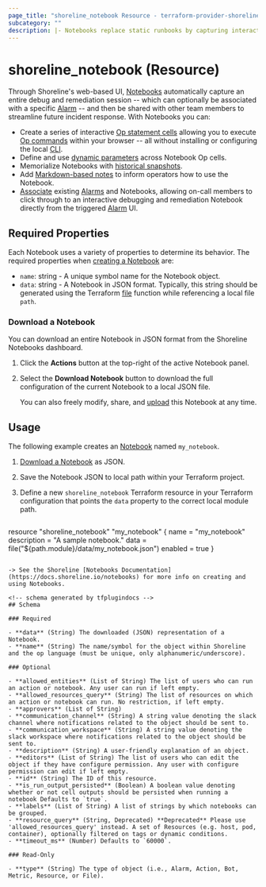 ```yaml
---
page_title: "shoreline_notebook Resource - terraform-provider-shoreline"
subcategory: ""
description: |- Notebooks replace static runbooks by capturing interactive debug and remediation sessions in a convenient UI.
---
```


# shoreline_notebook (Resource)

Through Shoreline's web-based UI, [Notebooks](https://docs.shoreline.io/notebooks) automatically capture an entire debug and remediation session -- which can optionally be associated with a specific [Alarm](https://docs.shoreline.io/alarms) -- and then be shared with other team members to streamline future incident response. With Notebooks you can:

- Create a series of interactive [Op statement cells](https://docs.shoreline.io/notebooks#op-statements) allowing you to execute [Op commands](https://docs.shoreline.io/op/commands) within your browser -- all without installing or configuring the local [CLI](https://docs.shoreline.io/cli).
- Define and use [dynamic parameters](https://docs.shoreline.io/notebooks/parameters) across Notebook Op cells.
- Memorialize Notebooks with [historical snapshots](https://docs.shoreline.io/notebooks/runs).
- Add [Markdown-based notes](https://docs.shoreline.io/notebooks#notes) to inform operators how to use the Notebook.
- [Associate](https://docs.shoreline.io/notebooks#alarm-association) existing [Alarms](https://docs.shoreline.io/alarms) and Notebooks, allowing on-call members to click through to an interactive debugging and remediation Notebook directly from the triggered [Alarm](https://docs.shoreline.io/alarms) UI.

## Required Properties

Each Notebook uses a variety of properties to determine its behavior. The required properties when [creating a Notebook](https://docs.shoreline.io/notebooks#create-a-notebook) are:

- `name`: string - A unique symbol name for the Notebook object.
- `data`: string - A Notebook in JSON format.  Typically, this string should be generated using the Terraform [file](https://www.terraform.io/language/functions/file) function while referencing a local file `path`.

### Download a Notebook

You can download an entire Notebook in JSON format from the Shoreline Notebooks dashboard.

1. Click the **Actions** button at the top-right of the active Notebook panel.
2. Select the **Download Notebook** button to download the full configuration of the current Notebook to a local JSON file.

   You can also freely modify, share, and [upload](https://docs.shoreline.io/notebooks#upload-a-notebook) this Notebook at any time.

## Usage

The following example creates an [Notebook](https://docs.shoreline.io/notebooks) named `my_notebook`.

1. [Download a Notebook](https://docs.shoreline.io#download-a-notebook) as JSON.
2. Save the Notebook JSON to local path within your Terraform project.
3. Define a new `shoreline_notebook` Terraform resource in your Terraform configuration that points the `data` property to the correct local module path.

   ```terraform
resource "shoreline_notebook" "my_notebook" {
  name        = "my_notebook"
  description = "A sample notebook."
  data        = file("${path.module}/data/my_notebook.json")
  enabled     = true
}
```

-> See the Shoreline [Notebooks Documentation](https://docs.shoreline.io/notebooks) for more info on creating and using Notebooks.

<!-- schema generated by tfplugindocs -->
## Schema

### Required

- **data** (String) The downloaded (JSON) representation of a Notebook.
- **name** (String) The name/symbol for the object within Shoreline and the op language (must be unique, only alphanumeric/underscore).

### Optional

- **allowed_entities** (List of String) The list of users who can run an action or notebook. Any user can run if left empty.
- **allowed_resources_query** (String) The list of resources on which an action or notebook can run. No restriction, if left empty.
- **approvers** (List of String)
- **communication_channel** (String) A string value denoting the slack channel where notifications related to the object should be sent to.
- **communication_workspace** (String) A string value denoting the slack workspace where notifications related to the object should be sent to.
- **description** (String) A user-friendly explanation of an object.
- **editors** (List of String) The list of users who can edit the object if they have configure permission. Any user with configure permission can edit if left empty.
- **id** (String) The ID of this resource.
- **is_run_output_persisted** (Boolean) A boolean value denoting whether or not cell outputs should be persisted when running a notebook Defaults to `true`.
- **labels** (List of String) A list of strings by which notebooks can be grouped.
- **resource_query** (String, Deprecated) **Deprecated** Please use 'allowed_resources_query' instead. A set of Resources (e.g. host, pod, container), optionally filtered on tags or dynamic conditions.
- **timeout_ms** (Number) Defaults to `60000`.

### Read-Only

- **type** (String) The type of object (i.e., Alarm, Action, Bot, Metric, Resource, or File).

